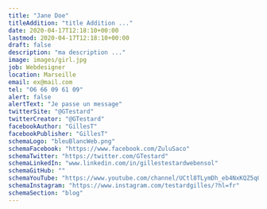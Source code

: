```yaml
---
title: "Jane Doe"
titleAddition: "title Addition ..."
date: 2020-04-17T12:18:10+00:00
lastmod: 2020-04-17T12:18:10+00:00
draft: false
description: "ma description ..."
image: images/girl.jpg
job: Webdesigner
location: Marseille
email: ex@mail.com
tel: "O6 66 09 61 09"
alert: false
alertText: "Je passe un message"
twitterSite: "@GTestard"
twitterCreator: "@GTestard"
facebookAuthor: "GillesT"
facebookPublisher: "GillesT"
schemaLogo: "bleuBlancWeb.png"
schemaFacebook: "https://www.facebook.com/ZuluSaco"
schemaTwitter: "https://twitter.com/GTestard"
schemaLinkedIn: "www.linkedin.com/in/gillestestardwebensol"
schemaGitHub: ""
schemaYouTube: "https://www.youtube.com/channel/UCtl8TLymDh_eb4NxKQZ5qQA"
schemaInstagram: "https://www.instagram.com/testardgilles/?hl=fr"
schemaSection: "blog"
---
```

